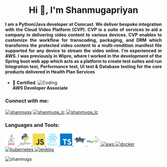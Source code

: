 <h1 align="center">Hi 👋, I'm Shanmugapriyan</h1>
<h4 align="justify">I am a Python/Java developer at Comcast. We deliver bespoke integration with the Cloud Video Platform (CVP). CVP is a suite of services to aid a company in delivering video content to various devices. CVP enables to customize the workflow for transcoding, packaging, and DRM which transforms the protected video content to a multi-rendition manifest file supported for any device to stream the video online. I'm experienced in AWS.  I was previously in Wipro, where I worked in the development of the Spring boot web app which acts as a platform to create test suites and run Integration test, Performance test, UI test & Database testing for the core products delivered in Health Plan Services</h4>

<img align="right" alt="Coding" width="400" src="https://encrypted-tbn0.gstatic.com/images?q=tbn:ANd9GcSlqPfYnvug2tsgIbm0NAz_LhOSMb_wf_5G8xzE5nMzliots80HtD6FbuGnTwZ0H8JIhXM&usqp=CAU">

- 🔭 **Certified AWS Developer Associate**

<h3 align="left">Connect with me:</h3>
<p align="left">
<a href="https://www.linkedin.com/in/shanmugapriyan-k-489b36122/" target="blank"><img align="center" src="https://raw.githubusercontent.com/rahuldkjain/github-profile-readme-generator/master/src/images/icons/Social/linked-in-alt.svg" alt="shanmuga" height="30" width="40" /></a>
<a href="https://leetcode.com/shanmugapriyan9696/" target="blank"><img align="center" src="https://raw.githubusercontent.com/rahuldkjain/github-profile-readme-generator/master/src/images/icons/Social/leet-code.svg" alt="shanmuga_lc" height="30" width="40" /></a>
<a href="https://discord.com/users/Shanmugapriyan%20K%2041#2310" target="blank"><img align="center" src="https://www.svgrepo.com/show/353655/discord-icon.svg" alt="shanmuga_lc" height="30" width="40" /></a>
  
</p>

<h3 align="left">Languages and Tools:</h3>
<p align="left"> 
<a href="https://www.java.com/en/" target="_blank" rel="noreferrer"> <img src="https://raw.githubusercontent.com/devicons/devicon/master/icons/java/java-original-wordmark.svg" alt="java" width="40" height="40"/> </a> 
<a href="https://www.python.org/" target="_blank" rel="noreferrer"> <img src="https://raw.githubusercontent.com/devicons/devicon/master/icons/python/python-original-wordmark.svg" alt="c" width="40" height="40"/> </a> 
<a href="https://www.w3schools.com/js/" target="_blank" rel="noreferrer"> <img src="https://raw.githubusercontent.com/devicons/devicon/master/icons/javascript/javascript-original.svg" alt="javascript" width="40" height="40"/> </a>
<a href="https://reactjs.org/" target="_blank" rel="noreferrer"> <img src="https://raw.githubusercontent.com/devicons/devicon/master/icons/react/react-original-wordmark.svg" alt="react" width="40" height="40"/> </a>
<a href="https://www.w3schools.com/js/" target="_blank" rel="noreferrer"> <img src="https://raw.githubusercontent.com/devicons/devicon/master/icons/typescript/typescript-original.svg" alt="typescript" width="40" height="40"/> </a>
<a href="https://groovy-lang.org/" target="_blank" rel="noreferrer"> <img src="https://raw.githubusercontent.com/devicons/devicon/master/icons/groovy/groovy-original.svg" alt="groovy" width="40" height="40"/> </a>
<a href="https://www.mysql.com/" target="_blank" rel="noreferrer"> <img src="https://raw.githubusercontent.com/devicons/devicon/master/icons/mysql/mysql-original-wordmark.svg" alt="mysql" width="40" height="40"/> </a>
<a href="https://aws.amazon.com/" target="_blank" rel="noreferrer"> <img src="https://upload.wikimedia.org/wikipedia/commons/thumb/5/5c/AWS_Simple_Icons_AWS_Cloud.svg/2560px-AWS_Simple_Icons_AWS_Cloud.svg.png" alt="aws" width="60" height="40"/> </a>
<a href="https://www.docker.com/" target="_blank" rel="noreferrer"> <img src="https://seeklogo.com/images/D/docker-logo-6D6F987702-seeklogo.com.png" alt="docker" width="50" height="40"/> </a>
<a href="https://kubernetes.io" target="_blank" rel="noreferrer"> <img src="https://www.vectorlogo.zone/logos/kubernetes/kubernetes-icon.svg" alt="kubernetes" width="40" height="40"/> </a>
<a href="https://www.jenkins.io" target="_blank" rel="noreferrer"> <img src="https://www.vectorlogo.zone/logos/jenkins/jenkins-icon.svg" alt="jenkins" width="40" height="40"/> </a>
</p>

<p><img align="left" src="https://github-readme-stats.vercel.app/api/top-langs?username=ShanmugapriyanSP&show_icons=true&locale=en&layout=compact" alt="shanmuga" /></p>
